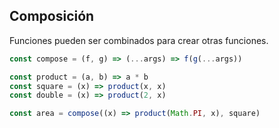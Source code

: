## Composición

Funciones pueden ser combinados para crear otras funciones.

```js
const compose = (f, g) => (...args) => f(g(...args))

const product = (a, b) => a * b
const square = (x) => product(x, x)
const double = (x) => product(2, x)

const area = compose((x) => product(Math.PI, x), square)
```
